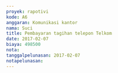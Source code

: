 ```yaml
---
proyek: rapotivi
kode: A6
anggaran: Komunikasi kantor
nama: Suci
title: Pembayaran tagihan telepon Telkom
date: 2017-02-07
biaya: 498500
nota:
tanggalpelunasan: 2017-02-07
notapelunasan:
---
```

